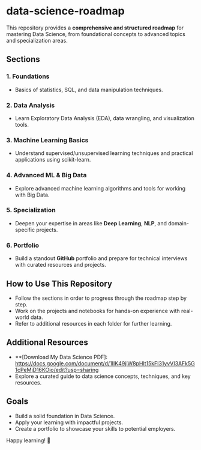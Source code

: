 # data-science-roadmap
This repository provides a **comprehensive and structured roadmap** for mastering Data Science, from foundational concepts to advanced topics and specialization areas.

## Sections

### 1. Foundations
- Basics of statistics, SQL, and data manipulation techniques.

### 2. Data Analysis
- Learn Exploratory Data Analysis (EDA), data wrangling, and visualization tools.

### 3. Machine Learning Basics
- Understand supervised/unsupervised learning techniques and practical applications using scikit-learn.

### 4. Advanced ML & Big Data
- Explore advanced machine learning algorithms and tools for working with Big Data.

### 5. Specialization
- Deepen your expertise in areas like **Deep Learning**, **NLP**, and domain-specific projects.

### 6. Portfolio
- Build a standout **GitHub** portfolio and prepare for technical interviews with curated resources and projects.

## How to Use This Repository

- Follow the sections in order to progress through the roadmap step by step.
- Work on the projects and notebooks for hands-on experience with real-world data.
- Refer to additional resources in each folder for further learning.

## Additional Resources

- **[Download My Data Science PDF]: https://docs.google.com/document/d/1IIK49jlW8pHlt15kFl31yvVI3AFk5G1cPeMjD16KOio/edit?usp=sharing
- Explore a curated guide to data science concepts, techniques, and key resources.

## Goals

- Build a solid foundation in Data Science.
- Apply your learning with impactful projects.
- Create a portfolio to showcase your skills to potential employers.

Happy learning! 🚀

